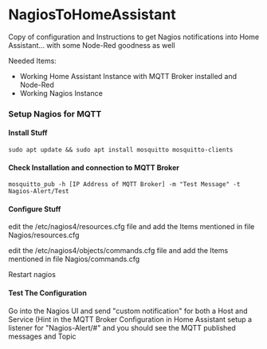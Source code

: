 # NagiosToHomeAssistant
Copy of configuration and Instructions to get Nagios notifications into Home Assistant... with some Node-Red goodness as well

Needed Items:
* Working Home Assistant Instance with MQTT Broker installed and Node-Red
* Working Nagios Instance 

### Setup Nagios for MQTT ###

#### Install Stuff ####
``` sudo apt update && sudo apt install mosquitto mosquitto-clients ```

#### Check Installation and connection to MQTT Broker ####

``` mosquitto_pub -h [IP Address of MQTT Broker] -m "Test Message" -t Nagios-Alert/Test ```

#### Configure Stuff ####

edit the /etc/nagios4/resources.cfg file and add the Items mentioned in file Nagios/resources.cfg

edit the /etc/nagios4/objects/commands.cfg file and add the Items mentioned in file Nagios/commands.cfg

Restart nagios

#### Test The Configuration ####

Go into the Nagios UI and send "custom notification" for both a Host and Service (Hint in the MQTT Broker Configuration in Home Assistant setup a listener for "Nagios-Alert/#" and you should see the MQTT published messages and Topic
